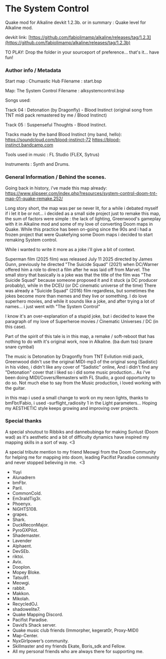 # The System Control
Quake mod for Alkaline devkit 1.2.3b.
or in summary : Quake level for Alkaline mod.

devkit link: [https://github.com/fabiolimamp/alkaline/releases/tag/1.2.3](https://github.com/fabiolimamp/alkaline/releases/tag/1.2.3b)

TO PLAY: Drop the folder in your sourceport of preference... that's it... have fun!

### Author info / Metadata
Start map : Chumastic Hub
Filename : start.bsp

Map: The System Control
Filename : alksystemcontrol.bsp

Songs used: 

Track 04 : Detonation (by Dragonfly) - Blood Instinct (original song from TNT midi pack remastered by me / Blood Instinct)


Track 05 : Suspenseful Thoughts - Blood Instinct.


Tracks made by the band Blood Instinct (my band, hello):
https://soundcloud.com/blood-instinct-72
https://blood-instinct.bandcamp.com

Tools used in music : FL Studio (FLEX, Sytrus) 

Instruments : Synth and Drums.


### General Information / Behind the scenes.

Going back in history, i've made this map already: https://www.slipseer.com/index.php?resources/system-control-doom-tnt-map-01-quake-remake.252/

Long story short, the map was per se never lit, for a while i debated myself if i let it be or not... i decided as a small side project just to remake this map,
the sum of factors were simple : the lack of lighting, Greenwood's gameplay with it in Alkaline mod and some of my love of converting Doom maps in Quake.
While this practice has been on-going since the 90s and i had a frozen project that were Quakefying some Doom maps i decided to start remaking System control.

While i wanted to write it more as a joke i'll give a bit of context.

Superman film (2025 film) was released July 11 2025 directed by James Gunn, previously he directed "The Suicide Squad" (2021) when DC/Warner offered him a role to direct a film after he was laid off from Marvel.
The small story that basically is a joke was that the title of the film was "The Suicide Squad" because someone proposed it and it stuck (a DC producer probably), while in the DCEU (or DC cinematic universe of the time)
There was already a "Suicide Squad" (2016) film regardless, but sometimes the jokes become more than memes and they live or something.
I do love superhero movies, and while it sounds like a joke, and after trying a lot of names... i just went with "The System Control"

I know it's an over-explanation of a stupid joke, but i decided to leave the paragraph of my love of Superheroe movies / Cinematic Universes / DC (in this case).

Part of the spirit of this tale is in this map, a remake / soft-reboot that has nothing to do with it's original work, now in Alkaline. (ba dum tss) (snare snare cymbal)

The music is Detonation by Dragonfly from TNT Evilution midi pack, Greenwood didn't use the original MIDI-mp3 of the original song (Sadistic) in his video, i didn't like any cover of "Sadistic" online,
And i didn't find any "Detonation" cover that i liked so i did some music production... As i've been doing MIDI/Covers/Remasters with FL Studio, a good opportunity to do so. Not much else to say from the Music production, i loved working with the guitar.

in this map i used a small change to work on my neon lights, thanks to bmFbr/Fabio, i used -surflight_radiosity 1  in the Light parameters... Hoping my AESTHETIC style keeps growing and improving over projects.





### Special thanks

A special shoutout to Ribbiks and dannebubinga for making Sunlust (Doom wad) as it's aesthetic and a bit of difficulty dynamics have inspired my mapping skills in a sort of way. <3

A special tribute mention to my friend Meowgi from the Doom Community for helping me for mapping into doom, leading Pacifist Paradise community and never stopped believing in me.  <3


- Yuyi
- Alunadrern
- bmFbr.
- Paril.
- CommonCold.
- Em3raldTig3r.
- Phoenyx.
- NiGHTS108.
- grapes.
- Shark.
- DuckReconMajor.
- PyroGXPilot.
- Shademaster.
- Lavender
- Alphaent.
- DevSEb.
- riktoi.
- Avix.
- Dooplon.
- Mopey Bloke.
- Tatsu91.
- Meowgi.
- rabbit.
- Makkon.
- Mikolah.
- RecycledOJ.
- shadowelite7.
- Quake Mapping Discord.
- Pacifist Paradise.
- David’s Shack server.
- Quake music club friends (Immorpher, kegerat0r, Proxy-MIDI)
- Map-Center.
- NyxGirlpower’s community.
- Skillmaster and my friends Ekate, Boris_sdk and Fellow.
- All my personal friends who are always there for supporting me.

